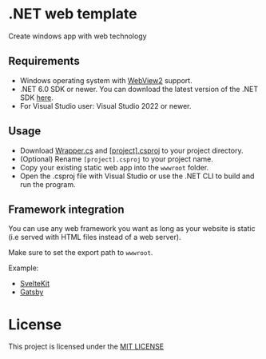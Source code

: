 # .NET web template

Create windows app with web technology

## Requirements
 - Windows operating system with [WebView2](https://docs.microsoft.com/en-us/microsoft-edge/webview2/) support.
 - .NET 6.0 SDK or newer. You can download the latest version of the .NET SDK [here](https://dotnet.microsoft.com/en-us/download/).
 - For Visual Studio user: Visual Studio 2022 or newer.

## Usage
 - Download [Wrapper.cs](Wrapper.cs) and [[project].csproj]([project].csproj) to your project directory.
 - (Optional) Rename `[project].csproj` to your project name.
 - Copy your existing static web app into the `wwwroot` folder.
 - Open the .csproj file with Visual Studio or use the .NET CLI to build and run the program.

## Framework integration
You can use any web framework you want as long as your website is static (i.e served with HTML files instead of a web server).

Make sure to set the export path to `wwwroot`.

Example: 
 - [SvelteKit](sveltekit.md)
 - [Gatsby](gatsby.md)

# License
This project is licensed under the [MIT LICENSE](LICENSE)
